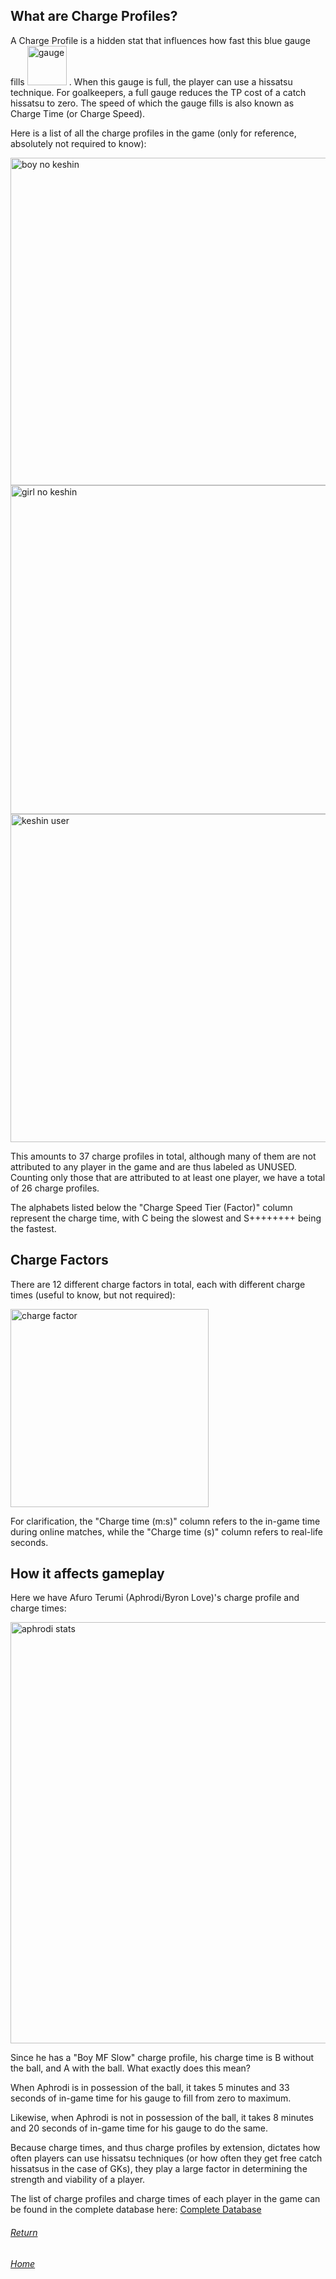 ## What are Charge Profiles?

A Charge Profile is a hidden stat that influences how fast this blue gauge fills 
<img width="63" alt="gauge" src="https://user-images.githubusercontent.com/110833255/183984103-50526a20-1672-4c8e-ad01-0160b27f61d0.png">
. When this gauge is full, the player can use a hissatsu technique. 
For goalkeepers, a full gauge reduces the TP cost of a catch hissatsu to zero. 
The speed of which the gauge fills is also known as Charge Time (or Charge Speed).

Here is a list of all the charge profiles in the game (only for reference, absolutely not required to know):

<img width="524" alt="boy no keshin" src="https://user-images.githubusercontent.com/110833255/183985655-85f5b575-4308-465e-a8aa-a330442f0af7.png">

<img width="526" alt="girl no keshin" src="https://user-images.githubusercontent.com/110833255/183985665-ff0e1bf9-857a-47b6-966f-3eb6086b7ba5.png">

<img width="525" alt="keshin user" src="https://user-images.githubusercontent.com/110833255/183985675-8e280b41-7583-432a-9ffc-2016ccceeea1.png">

This amounts to 37 charge profiles in total, although many of them are not attributed to any player in the game and are thus labeled as UNUSED. 
Counting only those that are attributed to at least one player, we have a total of 26 charge profiles. 

The alphabets listed below the "Charge Speed Tier (Factor)" column represent the charge time, with C being the slowest and S++++++++ being the fastest.

## Charge Factors

There are 12 different charge factors in total, each with different charge times (useful to know, but not required):

<img width="317" alt="charge factor" src="https://user-images.githubusercontent.com/110833255/183987277-488aaa8f-854d-40b4-bf94-a4c17ef81860.png">

For clarification, the "Charge time (m:s)" column refers to the in-game time during online matches, while the "Charge time (s)" column refers to real-life seconds.

## How it affects gameplay

Here we have Afuro Terumi (Aphrodi/Byron Love)'s charge profile and charge times:

<img width="674" alt="aphrodi stats" src="https://user-images.githubusercontent.com/110833255/183990133-0e13b00c-a7bd-477f-bf97-b4f0fd4379a5.png">

Since he has a "Boy MF Slow" charge profile, his charge time is B without the ball, and A with the ball. What exactly does this mean?

When Aphrodi is in possession of the ball, it takes 5 minutes and 33 seconds of in-game time for his gauge to fill from zero to maximum. 

Likewise, when Aphrodi is not in possession of the ball, it takes 8 minutes and 20 seconds of in-game time for his gauge to do the same. 

Because charge times, and thus charge profiles by extension, dictates how often players can use hissatsu techniques (or how often they get free catch hissatsus in the case of GKs),
they play a large factor in determining the strength and viability of a player.

The list of charge profiles and charge times of each player in the game can be found in the complete database here: 
[Complete Database](https://docs.google.com/spreadsheets/d/1-wqtP8WlF6WeK71Gd3IHHqZsekycYrZYSfF4eKlCP1E/edit#gid=1187411320)

###### [Return](/guides/fundamentals.md)

###### [Home](/index.md)
